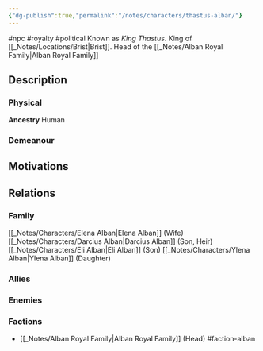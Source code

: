 ```yaml
---
{"dg-publish":true,"permalink":"/notes/characters/thastus-alban/"}
---
```


#npc #royalty #political
Known as *King Thastus*.
King of [[_Notes/Locations/Brist\|Brist]]. Head of the [[_Notes/Alban Royal Family\|Alban Royal Family]]

## Description
### Physical
**Ancestry** Human

### Demeanour

## Motivations

## Relations
### Family
[[_Notes/Characters/Elena Alban\|Elena Alban]] (Wife)
[[_Notes/Characters/Darcius Alban\|Darcius Alban]] (Son, Heir)
[[_Notes/Characters/Eli Alban\|Eli Alban]] (Son)
[[_Notes/Characters/Ylena Alban\|Ylena Alban]] (Daughter)
### Allies
### Enemies
### Factions
- [[_Notes/Alban Royal Family\|Alban Royal Family]] (Head) #faction-alban


 
